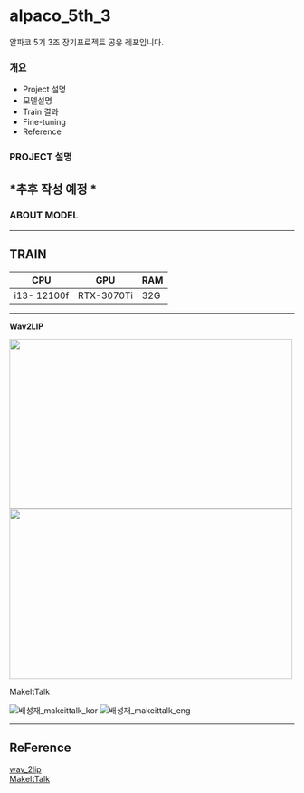 # alpaco_5th_3
알파코 5기 3조 장기프로젝트 공유 레포입니다. 


### 개요
- Project 설명
- 모델설명
- Train 결과
- Fine-tuning
- Reference 

### PROJECT 설명 

*추후 작성 예정 * 
---

### ABOUT MODEL

---

## TRAIN 

CPU | GPU | RAM 
------------|------|-------|
i13- 12100f | RTX-3070Ti | 32G 

---
__Wav2LIP__

<img src="https://user-images.githubusercontent.com/101646531/235811260-f4def410-14ec-406f-a0c4-c68fb31c0fed.gif" width="500" height="300"/> <img src="https://user-images.githubusercontent.com/101646531/235811264-d298537e-8a68-42a9-b8f0-f5395f2bfb7a.gif" width="500" height="300"/>


MakeItTalk


![배성재_makeittalk_kor](https://user-images.githubusercontent.com/121469546/235813171-b01d5e9c-4f2f-4c81-93d9-0818c5b4bf73.gif)
![배성재_makeittalk_eng](https://user-images.githubusercontent.com/121469546/235813155-73a2b65a-10da-4e75-afa7-9f9859a0f5a3.gif)




---

## ReFerence 



[wav_2lip](https://github.com/Rudrabha/Wav2Lip)  
[MakeItTalk](https://github.com/yzhou359/MakeItTalk)

